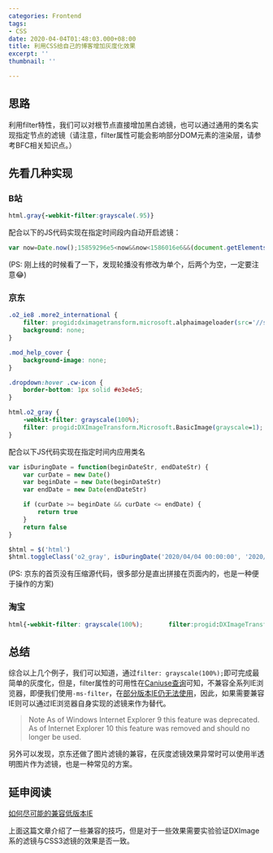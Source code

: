 ```yaml
---
categories: Frontend
tags:
- CSS
date: 2020-04-04T01:48:03.000+08:00
title: 利用CSS给自己的博客增加灰度化效果
excerpt: ''
thumbnail: ''

---
```

## 思路

利用filter特性，我们可以对根节点直接增加黑白滤镜，也可以通过通用的类名实现指定节点的滤镜（请注意，filter属性可能会影响部分DOM元素的渲染层，请参考BFC相关知识点。）

## 先看几种实现

### B站

```css
html.gray{-webkit-filter:grayscale(.95)}
```

配合以下的JS代码实现在指定时间段内自动开启滤镜：

```javascript
var now=Date.now();15859296e5<now&&now<1586016e6&&(document.getElementsByTagName("html")[0].className="gray")
```

(PS: 刚上线的时候看了一下，发现轮播没有修改为单个，后两个为空，一定要注意😂)

### 京东

```css
.o2_ie8 .more2_international {
    filter: progid:dximagetransform.microsoft.alphaimageloader(src='//storage.360buyimg.com/mtd/home/more_international1575014601797.png', sizingMethod='scale');
    background: none;
}

.mod_help_cover {
    background-image: none;
}

.dropdown:hover .cw-icon {
    border-bottom: 1px solid #e3e4e5;
}

html.o2_gray {
    -webkit-filter: grayscale(100%);
    filter: progid:DXImageTransform.Microsoft.BasicImage(grayscale=1);
}
```

配合以下JS代码实现在指定时间内应用类名

```javascript
var isDuringDate = function(beginDateStr, endDateStr) {
    var curDate = new Date()
    var beginDate = new Date(beginDateStr)
    var endDate = new Date(endDateStr)

    if (curDate >= beginDate && curDate <= endDate) {
        return true
    }
    return false
}

$html = $('html')
$html.toggleClass('o2_gray', isDuringDate('2020/04/04 00:00:00', '2020/04/04 23:59:59'))
```

(PS: 京东的首页没有压缩源代码，很多部分是直出拼接在页面内的，也是一种便于操作的方案)

### 淘宝

```css
html{-webkit-filter: grayscale(100%);       filter:progid:DXImageTransform.Microsoft.BasicImage(grayscale=1);} 
```

## 总结

综合以上几个例子，我们可以知道，通过`filter: grayscale(100%);`即可完成最简单的灰度化，但是，filter属性的可用性在[Caniuse查询](https://caniuse.com/#feat=css-filters)可知，不兼容全系列IE浏览器，即便我们使用`-ms-filter`，在[部分版本IE仍无法使用](https://docs.microsoft.com/en-us/previous-versions/ms530752(v%3Dvs.85))，因此，如果需要兼容IE则可以通过IE浏览器自身实现的滤镜来作为替代。

> Note   As of Windows Internet Explorer 9 this feature was deprecated. As of Internet Explorer 10 this feature was removed and should no longer be used.

另外可以发现，京东还做了图片滤镜的兼容，在灰度滤镜效果异常时可以使用半透明图片作为滤镜，也是一种常见的方案。

## 延申阅读

[如何尽可能的兼容低版本IE](https://medium.com/@MateMarschalko/css-filters-all-the-way-down-to-ie4-6349d61c4cce)

上面这篇文章介绍了一些兼容的技巧，但是对于一些效果需要实验验证DXImage系的滤镜与CSS3滤镜的效果是否一致。